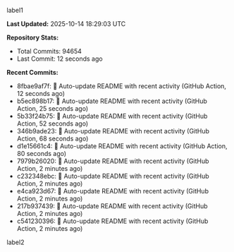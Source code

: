 
label1 
<!-- ACTIVITY_START -->
**Last Updated:** 2025-10-14 18:29:03 UTC

**Repository Stats:**
- Total Commits: 94654
- Last Commit: 12 seconds ago

**Recent Commits:**
- 8fbae9af7f: 🤖 Auto-update README with recent activity (GitHub Action, 12 seconds ago)
- b5ec898b17: 🤖 Auto-update README with recent activity (GitHub Action, 25 seconds ago)
- 5b33f24b75: 🤖 Auto-update README with recent activity (GitHub Action, 52 seconds ago)
- 346b9ade23: 🤖 Auto-update README with recent activity (GitHub Action, 68 seconds ago)
- d1e15661c4: 🤖 Auto-update README with recent activity (GitHub Action, 80 seconds ago)
- 7979b26020: 🤖 Auto-update README with recent activity (GitHub Action, 2 minutes ago)
- c232348ebc: 🤖 Auto-update README with recent activity (GitHub Action, 2 minutes ago)
- e4ca923d67: 🤖 Auto-update README with recent activity (GitHub Action, 2 minutes ago)
- 217b937439: 🤖 Auto-update README with recent activity (GitHub Action, 2 minutes ago)
- c541230396: 🤖 Auto-update README with recent activity (GitHub Action, 2 minutes ago)
<!-- ACTIVITY_END -->

label2
